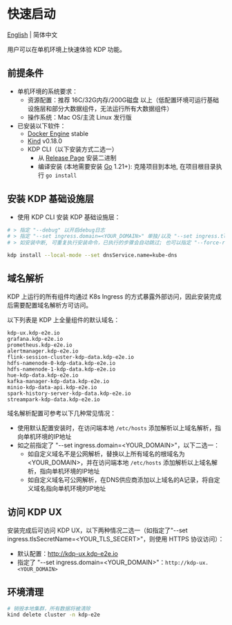 # 快速启动

[English](../../en/getting-started/quick-start.md) | 简体中文

用户可以在单机环境上快速体验 KDP 功能。

## 前提条件

* 单机环境的系统要求：
  - 资源配置：推荐 16C/32G内存/200G磁盘 以上（低配置环境可运行基础设施层和部分大数据组件，无法运行所有大数据组件）
  - 操作系统：Mac OS/主流 Linux 发行版
* 已安装以下软件：
  - [Docker Engine](https://docs.docker.com/engine/install/) stable
  - [Kind](https://kind.sigs.k8s.io/docs/user/quick-start#installation) v0.18.0
  - KDP CLI（以下安装方式二选一）
    - 从 [Release Page](https://github.com/linktimecloud/kubernetes-data-platform/releases) 安装二进制
    - 编译安装 (本地需要安装 [Go](https://go.dev/doc/install) 1.21+): 克隆项目到本地, 在项目根目录执行 `go install`

## 安装 KDP 基础设施层

* 使用 KDP CLI 安装 KDP 基础设施层：
```bash
# > 指定 "--debug" 以开启debug日志
# > 指定 "--set ingress.domain=<YOUR_DOMAIN>" 单独/以及 "--set ingress.tlsSecretName=<YOUR_TLS_SECRET>" 以使用自定义域名以及TLS
# > 如安装中断, 可重复执行安装命令，已执行的步骤会自动跳过; 也可以指定 "--force-reinstall" 强制重新安装

kdp install --local-mode --set dnsService.name=kube-dns

```

## 域名解析
KDP 上运行的所有组件均通过 K8s Ingress 的方式暴露外部访问，因此安装完成后需要配置域名解析方可访问。

以下列表是 KDP 上全量组件的默认域名：
```
kdp-ux.kdp-e2e.io
grafana.kdp-e2e.io
prometheus.kdp-e2e.io
alertmanager.kdp-e2e.io
flink-session-cluster-kdp-data.kdp-e2e.io
hdfs-namenode-0-kdp-data.kdp-e2e.io
hdfs-namenode-1-kdp-data.kdp-e2e.io
hue-kdp-data.kdp-e2e.io
kafka-manager-kdp-data.kdp-e2e.io
minio-kdp-data-api.kdp-e2e.io
spark-history-server-kdp-data.kdp-e2e.io
streampark-kdp-data.kdp-e2e.io
```
域名解析配置可参考以下几种常见情况：
- 使用默认配置安装时，在访问端本地 `/etc/hosts` 添加解析以上域名解析，指向单机环境的IP地址
- 如之前指定了 "--set ingress.domain=<YOUR_DOMAIN>"，以下二选一：
  - 如自定义域名不是公网解析，替换以上所有域名的根域名为<YOUR_DOMAIN>，并在访问端本地 `/etc/hosts` 添加解析以上域名解析，指向单机环境的IP地址
  - 如自定义域名可公网解析，在DNS供应商添加以上域名的A记录，将自定义域名指向单机环境的IP地址

## 访问 KDP UX
安装完成后可访问 KDP UX，以下两种情况二选一（如指定了"--set ingress.tlsSecretName=<YOUR_TLS_SECERT>"，则使用 HTTPS 协议访问）：
- 默认配置：http://kdp-ux.kdp-e2e.io
- 指定了 "--set ingress.domain=<YOUR_DOMAIN>"：`http://kdp-ux.<YOUR_DOMAIN>`

## 环境清理

```bash
# 销毁本地集群，所有数据将被清除
kind delete cluster -n kdp-e2e

```
